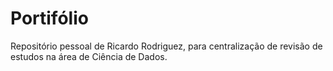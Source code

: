# Portifólio

Repositório pessoal de Ricardo Rodriguez, para centralização de revisão de estudos na área de Ciência de Dados.
